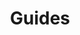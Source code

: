 ---
layout: "guides"
title: "Guides"
description: "Guides for all things Replicated for beginners and experienced users alike."
index: "guides"
guides:
  - title: "Ship with Docker Swarm"
    description: "If you have a Docker Compose file and want to create a scalable, enterprise-installable appliance experience, this is the place to start."
    level: "replicatedDockerSwarm"
    slug: "ship-with-docker-swarm"
  - title: "Ship with Kubernetes"
    description: "You are shipping to Kubernetes in the cloud and want to keep the same deployments for your enterprise customers, start here."
    level: "replicatedKubernetes"
    slug: "ship-with-kubernetes"
  - title: "Replicated Scheduler"
    description: "When you have to support older operating systems such as RHEL 6 and CentOS 6, the Replicated Native Scheduler is a good choice."
    level: "replicatedCircle"
    slug: "native-scheduler"
  - title: "Vendor Portal"
    description: "Learn how to use the Replicated Vendor Portal to manage customers, licenses, release and your account."
    level: "vendorPortal"
    slug: "vendor-portal"
  - title: "Troubleshoot"
    description: "Have an installation that isn't managed by Replicated? Get started with our Troubleshoot product to help support those installations!"
    level: "troubleshoot"
    slug: "support-bundle"
---